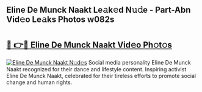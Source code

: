 ## Eline De Munck Naakt Le𝚊k𝚎d N𝚞𝚍e - Part-Abn Vid𝚎o Le𝚊ks Photos w082s

# <h2><a href="http://fb9vq7.evod.top/?m=Eline+De+Munck+Naakt">🔗 👉🔴 Eline De Munck Naakt Vid𝚎o Ph𝚘t𝚘s</a></h2>

[![Eline De Munck Naakt N𝚞d𝚎s](https://i.imgur.com/8V9OHl7.gif)](http://fb9vq7.evod.top/?m=Eline+De+Munck+Naakt)
Social media personality Eline De Munck Naakt recognized for their dance and lifestyle content. Inspiring activist Eline De Munck Naakt, celebrated for their tireless efforts to promote social change and human rights. 
